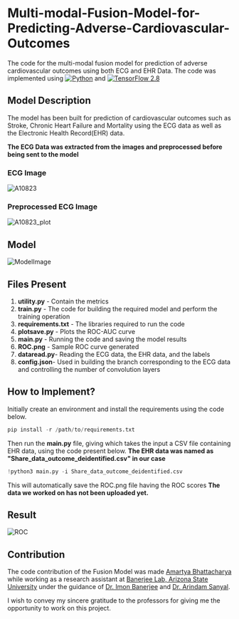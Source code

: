 # Multi-modal-Fusion-Model-for-Predicting-Adverse-Cardiovascular-Outcomes

The code for the multi-modal fusion model for prediction of adverse cardiovascular outcomes using both ECG and EHR Data.
The code was implemented using 
[![Python](https://img.shields.io/pypi/pyversions/tensorflow.svg?style=plastic)](https://badge.fury.io/py/tensorflow) and [![TensorFlow 2.8](https://img.shields.io/badge/TensorFlow-2.8-FF6F00?logo=tensorflow)](https://github.com/tensorflow/tensorflow/releases/tag/v2.8.0) 

## Model Description

The model has been built for prediction of cardiovascular outcomes such as Stroke, Chronic Heart Failure and Mortality using the ECG data as well as the Electronic Health Record(EHR) data. 

**The ECG Data was extracted from the images and preprocessed before being sent to the model**

### ECG Image 
![A10823](https://user-images.githubusercontent.com/44440114/168468978-e74bd558-d51e-4b60-9142-9cce4e89c89a.png)

### Preprocessed ECG Image 
![A10823_plot](https://user-images.githubusercontent.com/44440114/168468998-2713d966-4cff-4335-9d5a-18f9687c86d6.png)

## Model
![ModelImage](https://user-images.githubusercontent.com/44440114/168468895-6380a1b8-44ac-45ac-abef-3728e0b34add.png)

## Files Present
1. **utility.py** - Contain the metrics 
2. **train.py**   - The code for building the required model and perform the training operation
3. **requirements.txt** - The libraries required to run the code
4. **plotsave.py** - Plots the ROC-AUC curve
5. **main.py**    - Running the code and saving the model results 
6. **ROC.png**    - Sample ROC curve generated 
7. **dataread.py**- Reading the ECG data, the EHR data, and the labels
8. **config.json**- Used in building the branch corresponding to the ECG data and controlling the number of convolution layers

## How to Implement? 

Initially create an environment and install the requirements using the code below. 
```python
pip install -r /path/to/requirements.txt
```

Then run the **main.py** file, giving which takes the input a CSV file containing EHR data, using the code present below.
**The EHR data was named as "Share_data_outcome_deidentified.csv" in our case**

```python
!python3 main.py -i Share_data_outcome_deidentified.csv
```
This will automatically save the ROC.png file having the ROC scores
**The data we worked on has not been uploaded yet.**

## Result
![ROC](https://user-images.githubusercontent.com/44440114/168469517-5bacce9b-6d1b-46a1-a579-58c6e19074c4.png)

## Contribution
The code contribution of the Fusion Model was made [Amartya Bhattacharya](amartyacodes.github.io) while working as a research assistant at [Banerjee Lab, Arizona State University](https://labs.engineering.asu.edu/banerjeelab/) under the guidance of [Dr. Imon Banerjee](https://labs.engineering.asu.edu/banerjeelab/person/imon-banerjee/) and [Dr. Arindam Sanyal](https://labs.engineering.asu.edu/mixedsignals/).

I wish to convey my sincere gratitude to the professors for giving me the opportunity to work on this project.
